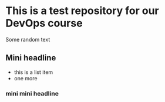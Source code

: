 # This is a test repository for our DevOps course

Some random text

## Mini headline

* this is a list item
* one more

### mini mini headline
